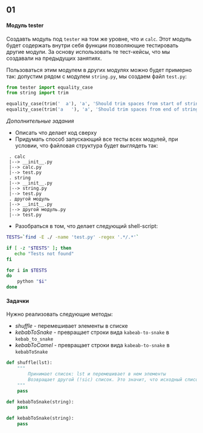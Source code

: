 ## 01 

#### Модуль tester

Создавть модуль под `tester` на том же уровне, что и `calc`. Этот модуль будет содержать внутри себя функции позволяющие тестировать другие модули. За основу использовать те тест-кейсы, что мы создавали на предыдущих занятиях.

Пользоваться этим модулем в других модулях можно будет примерно так: допустим рядом с модулем `string.py`, мы создаем файл `test.py`:

```python
from tester import equality_case
from string import trim

equality_case(trim('  a'), 'a', 'Should trim spaces from start of string')
equality_case(trim('a   '), 'a', 'Should trim spaces from end of string')
```

*Дополнительные задания*
 - Описать что делает код сверху
 - Придумать способ запускающий все тесты всех модулей, при условии, что файловая структура будет выглядеть так:

```
 . calc
 |--> __init__.py
 |--> calc.py
 |--> test.py 
 . string
 |--> __init__.py
 |--> string.py
 |--> test.py 
 . другой модуль
 |--> __init__.py
 |--> другой модуль.py
 |--> test.py 
```

 - Разобраться в том, что делает следующий shell-script:

```bash
TESTS=`find -E ./ -name 'test.py' -regex '.*/.*'`

if [ -z "$TESTS" ]; then
   echo "Tests not found"
fi

for i in $TESTS
do
    python "$i"
done
```

#### Задачки
Нужно реализовать следующие методы: 

 - *shuffle* - перемешивает элементы в списке
 - *kebabToSnake* - превращает строки вида `kabeab-to-snake` в `kebab_to_snake`
 - *kebabToCamel* - превращает строки вида `kabeab-to-snake` в `kebabToSnake`

```python
def shuffle(lst):
    """
        Принимает список: lst и перемешивает в нем элементы
        Возвращает другой (!sic) список. Это значит, что исходный список нельзя трогать.
    """
    pass

def kebabToSnake(string):
    pass

def kebabToSnake(string):
    pass
```